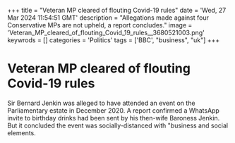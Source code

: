 +++
title = "Veteran MP cleared of flouting Covid-19 rules"
date = 'Wed, 27 Mar 2024 11:54:51 GMT'
description = "Allegations made against four Conservative MPs are not upheld, a report concludes."
image = 'Veteran_MP_cleared_of_flouting_Covid_19_rules__3680521003.png'
keywrods =  []
categories = 'Politics'
tags = ['BBC', "business", "uk"]
+++

# Veteran MP cleared of flouting Covid-19 rules

Sir Bernard Jenkin was alleged to have attended an event on the Parliamentary estate in December 2020.
A report confirmed a WhatsApp invite to birthday drinks had been sent by his then-wife Baroness Jenkin.
But it concluded the event was socially-distanced with <bb>"business and social elements.



